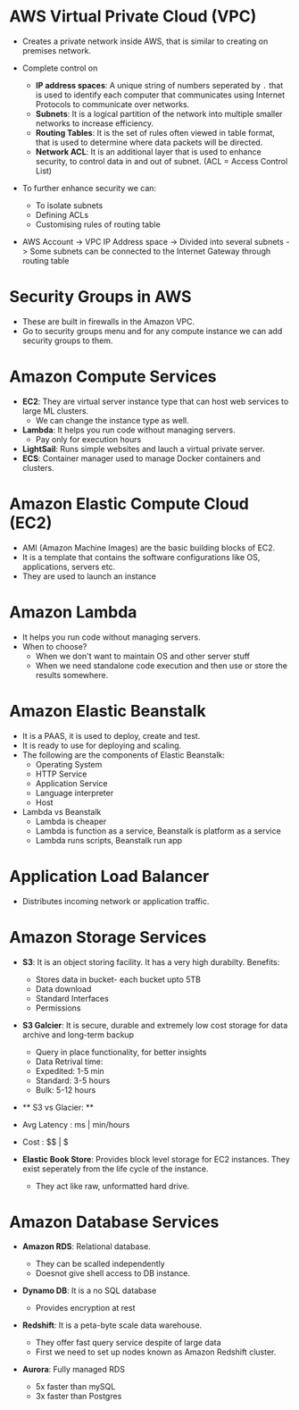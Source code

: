 # AWS Virtual Private Cloud (VPC)

- Creates a private network inside AWS, that is similar to creating on premises network. 
- Complete control on 
  - **IP address spaces**: A unique string of numbers seperated by `.` that is used to identify each computer that communicates using 
    Internet Protocols to communicate over networks. 
  - **Subnets**: It is a logical partition of the network into multiple smaller networks to increase efficiency. 
  - **Routing Tables**: It is the set of rules often viewed in table format, that is used to determine where data packets will be directed. 
  - **Network ACL**: It is an additional layer that is used to enhance security, to control data in and out of subnet. (ACL = Access Control List)
  
- To further enhance security we can:
  - To isolate subnets 
  - Defining ACLs
  - Customising rules of routing table 

- AWS Account -> VPC IP Address space -> Divided into several subnets 
  -> Some subnets can be connected to the Internet Gateway through routing table 
  
# Security Groups in AWS 

- These are built in firewalls in the Amazon VPC. 
- Go to security groups menu and for any compute instance we can add security groups to them. 

# Amazon Compute Services
- **EC2**: They are virtual server instance type that can host web services to large ML clusters.
  - We can change the instance type as well.  
- **Lambda**: It helps you run code without managing servers.
  - Pay only for execution hours 
- **LightSail**: Runs simple websites and lauch a virtual private server. 
- **ECS**: Container manager used to manage Docker containers and clusters. 

# Amazon Elastic Compute Cloud (EC2)
- AMI (Amazon Machine Images) are the basic building blocks of EC2. 
- It is a template that contains the software configurations like OS, applications, servers etc. 
- They are used to launch an instance  

# Amazon Lambda
- It helps you run code without managing servers.
- When to choose?
  - When we don't want to maintain OS and other server stuff
  - When we need standalone code execution and then use or store the results somewhere. 

# Amazon Elastic Beanstalk 
- It is a PAAS, it is used to deploy, create and test. 
- It is ready to use for deploying and scaling. 
- The following are the components of Elastic Beanstalk:
  - Operating System 
  - HTTP Service 
  - Application Service
  - Language interpreter
  - Host
- Lambda vs Beanstalk
  - Lambda is cheaper 
  - Lambda is function as a service, Beanstalk is platform as a service 
  - Lambda runs scripts, Beanstalk run app  

# Application Load Balancer 
- Distributes incoming network or application traffic. 

# Amazon Storage Services 
- **S3**: It is an object storing facility. It has a very high durabilty. Benefits:
  - Stores data in bucket- each bucket upto 5TB
  - Data download 
  - Standard Interfaces 
  - Permissions 
  
- **S3 Galcier**: It is secure, durable and extremely low cost storage for data archive and long-term backup
  - Query in place functionality, for better insights
  - Data Retrival time: 
   -  Expedited: 1-5 min
   -  Standard: 3-5 hours
   -  Bulk: 5-12 hours
   
-  ** S3 vs Glacier: **
  - Avg Latency : ms | min/hours
  - Cost : $$ | $

- **Elastic Book Store**: Provides block level storage for EC2 instances. They exist seperately from the life cycle of the instance.
  - They act like raw, unformatted hard drive. 


# Amazon Database Services 

- **Amazon RDS**: Relational database. 
  - They can be scalled independently
  - Doesnot give shell access to DB instance. 
  
- **Dynamo DB**:  It is a no SQL database
  - Provides encryption at rest  

- **Redshift**: It is a peta-byte scale data warehouse. 
  - They offer fast query service despite of large data
  - First we need to set up nodes known as Amazon Redshift cluster.

- **Aurora**: Fully managed RDS
  - 5x faster than mySQL
  - 3x faster than Postgres
  
 
